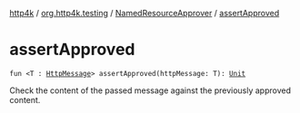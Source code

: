 [http4k](../../index.md) / [org.http4k.testing](../index.md) / [NamedResourceApprover](index.md) / [assertApproved](./assert-approved.md)

# assertApproved

`fun <T : `[`HttpMessage`](../../org.http4k.core/-http-message/index.md)`> assertApproved(httpMessage: T): `[`Unit`](https://kotlinlang.org/api/latest/jvm/stdlib/kotlin/-unit/index.html)

Check the content of the passed message against the previously approved content.

